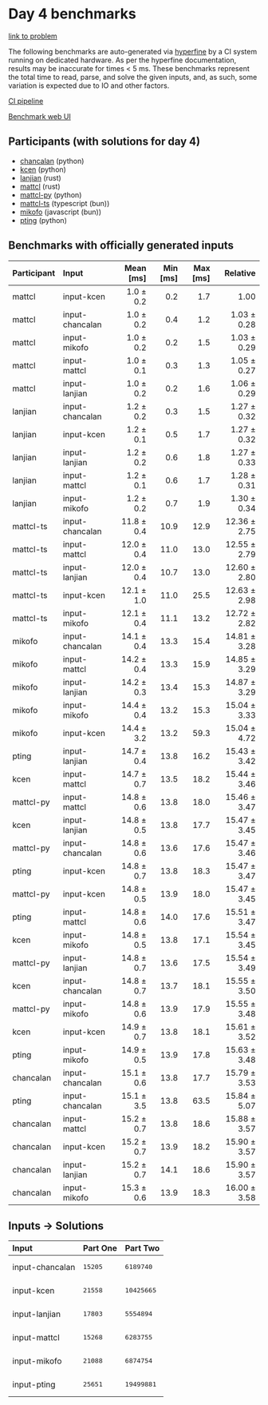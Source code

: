 # Day 4 benchmarks

[link to problem](https://adventofcode.com/2023/day/4)

The following benchmarks are auto-generated via
[hyperfine](https://github.com/sharkdp/hyperfine) by a CI system running on
dedicated hardware. As per the hyperfine documentation, results may be
inaccurate for times < 5 ms. These benchmarks represent the total time to read,
parse, and solve the given inputs, and, as such, some variation is expected due
to IO and other factors.

[CI pipeline](http://ci.papercode.net:8080/teams/main/pipelines/aoc2023)

[Benchmark web UI](https://aoc.ancalagon.black)


## Participants (with solutions for day 4)

- [chancalan](https://github.com/chancalan/aoc2023) (python)
- [kcen](https://github.com/kcen/aoc2023) (python)
- [lanjian](https://github.com/lanjian/aoc-2023) (rust)
- [mattcl](https://github.com/mattcl/aoc2023) (rust)
- [mattcl-py](https://github.com/mattcl/aoc2023-py) (python)
- [mattcl-ts](https://github.com/mattcl/aoc2023-js) (typescript (bun))
- [mikofo](https://github.com/mikofo/advent-of-code-2023) (javascript (bun))
- [pting](https://github.com/pting/aoc2023) (python)


## Benchmarks with officially generated inputs

| Participant | Input | Mean [ms] | Min [ms] | Max [ms] | Relative |
|:---|:---|---:|---:|---:|---:|
| mattcl | input-kcen | 1.0 ± 0.2 | 0.2 | 1.7 | 1.00 |
| mattcl | input-chancalan | 1.0 ± 0.2 | 0.4 | 1.2 | 1.03 ± 0.28 |
| mattcl | input-mikofo | 1.0 ± 0.2 | 0.2 | 1.5 | 1.03 ± 0.29 |
| mattcl | input-mattcl | 1.0 ± 0.1 | 0.3 | 1.3 | 1.05 ± 0.27 |
| mattcl | input-lanjian | 1.0 ± 0.2 | 0.2 | 1.6 | 1.06 ± 0.29 |
| lanjian | input-chancalan | 1.2 ± 0.2 | 0.3 | 1.5 | 1.27 ± 0.32 |
| lanjian | input-kcen | 1.2 ± 0.1 | 0.5 | 1.7 | 1.27 ± 0.32 |
| lanjian | input-lanjian | 1.2 ± 0.2 | 0.6 | 1.8 | 1.27 ± 0.33 |
| lanjian | input-mattcl | 1.2 ± 0.1 | 0.6 | 1.7 | 1.28 ± 0.31 |
| lanjian | input-mikofo | 1.2 ± 0.2 | 0.7 | 1.9 | 1.30 ± 0.34 |
| mattcl-ts | input-chancalan | 11.8 ± 0.4 | 10.9 | 12.9 | 12.36 ± 2.75 |
| mattcl-ts | input-mattcl | 12.0 ± 0.4 | 11.0 | 13.0 | 12.55 ± 2.79 |
| mattcl-ts | input-lanjian | 12.0 ± 0.4 | 10.7 | 13.0 | 12.60 ± 2.80 |
| mattcl-ts | input-kcen | 12.1 ± 1.0 | 11.0 | 25.5 | 12.63 ± 2.98 |
| mattcl-ts | input-mikofo | 12.1 ± 0.4 | 11.1 | 13.2 | 12.72 ± 2.82 |
| mikofo | input-chancalan | 14.1 ± 0.4 | 13.3 | 15.4 | 14.81 ± 3.28 |
| mikofo | input-mattcl | 14.2 ± 0.4 | 13.3 | 15.9 | 14.85 ± 3.29 |
| mikofo | input-lanjian | 14.2 ± 0.3 | 13.4 | 15.3 | 14.87 ± 3.29 |
| mikofo | input-mikofo | 14.4 ± 0.4 | 13.2 | 15.3 | 15.04 ± 3.33 |
| mikofo | input-kcen | 14.4 ± 3.2 | 13.2 | 59.3 | 15.04 ± 4.72 |
| pting | input-lanjian | 14.7 ± 0.4 | 13.8 | 16.2 | 15.43 ± 3.42 |
| kcen | input-mattcl | 14.7 ± 0.7 | 13.5 | 18.2 | 15.44 ± 3.46 |
| mattcl-py | input-mattcl | 14.8 ± 0.6 | 13.8 | 18.0 | 15.46 ± 3.47 |
| kcen | input-lanjian | 14.8 ± 0.5 | 13.8 | 17.7 | 15.47 ± 3.45 |
| mattcl-py | input-chancalan | 14.8 ± 0.6 | 13.6 | 17.6 | 15.47 ± 3.46 |
| pting | input-kcen | 14.8 ± 0.7 | 13.8 | 18.3 | 15.47 ± 3.47 |
| mattcl-py | input-kcen | 14.8 ± 0.5 | 13.9 | 18.0 | 15.47 ± 3.45 |
| pting | input-mattcl | 14.8 ± 0.6 | 14.0 | 17.6 | 15.51 ± 3.47 |
| kcen | input-mikofo | 14.8 ± 0.5 | 13.8 | 17.1 | 15.54 ± 3.45 |
| mattcl-py | input-lanjian | 14.8 ± 0.7 | 13.6 | 17.5 | 15.54 ± 3.49 |
| kcen | input-chancalan | 14.8 ± 0.7 | 13.7 | 18.1 | 15.55 ± 3.50 |
| mattcl-py | input-mikofo | 14.8 ± 0.6 | 13.9 | 17.9 | 15.55 ± 3.48 |
| kcen | input-kcen | 14.9 ± 0.7 | 13.8 | 18.1 | 15.61 ± 3.52 |
| pting | input-mikofo | 14.9 ± 0.5 | 13.9 | 17.8 | 15.63 ± 3.48 |
| chancalan | input-chancalan | 15.1 ± 0.6 | 13.8 | 17.7 | 15.79 ± 3.53 |
| pting | input-chancalan | 15.1 ± 3.5 | 13.8 | 63.5 | 15.84 ± 5.07 |
| chancalan | input-mattcl | 15.2 ± 0.7 | 13.8 | 18.6 | 15.88 ± 3.57 |
| chancalan | input-kcen | 15.2 ± 0.7 | 13.9 | 18.2 | 15.90 ± 3.57 |
| chancalan | input-lanjian | 15.2 ± 0.7 | 14.1 | 18.6 | 15.90 ± 3.57 |
| chancalan | input-mikofo | 15.3 ± 0.6 | 13.9 | 18.3 | 16.00 ± 3.58 |


## Inputs -> Solutions

| Input | Part One | Part Two |
|:---|:---|:---|
|input-chancalan|<pre>15205</pre>|<pre>6189740</pre>|
|input-kcen|<pre>21558</pre>|<pre>10425665</pre>|
|input-lanjian|<pre>17803</pre>|<pre>5554894</pre>|
|input-mattcl|<pre>15268</pre>|<pre>6283755</pre>|
|input-mikofo|<pre>21088</pre>|<pre>6874754</pre>|
|input-pting|<pre>25651</pre>|<pre>19499881</pre>|